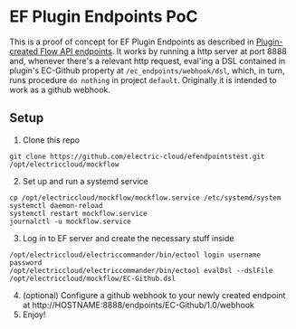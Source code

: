 # EF Plugin Endpoints PoC

This is a proof of concept for EF Plugin Endpoints as described in [Plugin-created Flow API endpoints](http://wiki.electric-cloud.com/display/ecplugins/Plugin-created+Flow+API+endpoints). It works by running a http server at port 8888 and, whenever there's a relevant http request, eval'ing a DSL contained in plugin's EC-Github property at `/ec_endpoints/webhook/dsl`, which, in turn, runs procedure `do nothing` in project `default`. Originally it is intended to work as a github webhook.

## Setup
1. Clone this repo
```
git clone https://github.com/electric-cloud/efendpointstest.git /opt/electriccloud/mockflow
```
2. Set up and run a systemd service
```
cp /opt/electriccloud/mockflow/mockflow.service /etc/systemd/system
systemctl daemon-reload
systemctl restart mockflow.service
journalctl -u mockflow.service
```
3. Log in to EF server and create the necessary stuff inside
```
/opt/electriccloud/electriccommander/bin/ectool login username password
/opt/electriccloud/electriccommander/bin/ectool evalDsl --dslFile /opt/electriccloud/mockflow/EC-Github.dsl
```
4. (optional) Configure a github webhook to your newly created endpoint at http://HOSTNAME:8888/endpoints/EC-Github/1.0/webhook
5. Enjoy!
